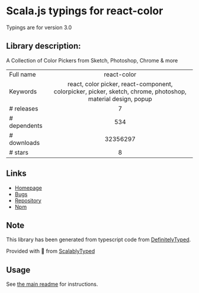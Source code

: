 
# Scala.js typings for react-color

Typings are for version 3.0

## Library description:
A Collection of Color Pickers from Sketch, Photoshop, Chrome & more

|                    |                 |
| ------------------ | :-------------: |
| Full name          | react-color |
| Keywords           | react, color picker, react-component, colorpicker, picker, sketch, chrome, photoshop, material design, popup |
| # releases         | 7 |
| # dependents       | 534 |
| # downloads        | 32356297 |
| # stars            | 8 |

## Links
- [Homepage](http://casesandberg.github.io/react-color/)
- [Bugs](https://github.com/casesandberg/react-color/issues)
- [Repository](https://github.com/casesandberg/react-color)
- [Npm](https://www.npmjs.com/package/react-color)
    


## Note
This library has been generated from typescript code from [DefinitelyTyped](https://definitelytyped.org).

Provided with :purple_heart: from [ScalablyTyped](https://github.com/oyvindberg/ScalablyTyped)

## Usage
See [the main readme](../../readme.md) for instructions.


